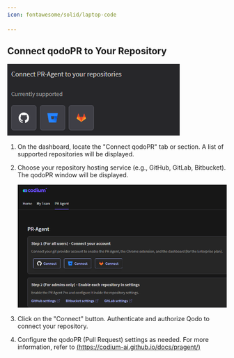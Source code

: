 ```yaml
---
icon: fontawesome/solid/laptop-code

---
```


## Connect qodoPR to Your Repository

![CONNECT_qodoPR](../assets/CONNECT_pr_agent.png)

1.  On the dashboard, locate the "Connect qodoPR" tab or section. A list of
    supported repositories will be displayed.

2.  Choose your repository hosting service (e.g., GitHub, GitLab, Bitbucket). The qodoPR window will be displayed.

    ![qodoPR_1](../assets/pr-agent_1.png)

3.  Click on the "Connect" button. Authenticate and authorize Qodo to connect
    your repository.

4.  Configure the qodoPR (Pull Request) settings as needed. For more information, refer to  [(https://codium-ai.github.io/docs/pragent/)](https://codium-ai.github.io/docs/pragent/) 

